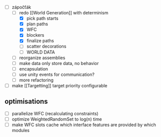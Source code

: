 - [ ] zápočťák
    - [ ] redo [[World Generation]] with determinism
        - [x] pick path starts
        - [x] plan paths
        - [x] WFC
        - [x] blockers
        - [x] finalize paths
        - [ ] scatter decorations
        - [ ] WORLD DATA
    - [ ] reorganize assemblies
    - [ ] make data only store data, no behavior
    - [ ] encapsulation
    - [ ] use unity events for communication?
    - [ ] more refactoring

- [ ] make [[Targetting]] target priority configurable

## optimisations
- [ ] parallelize WFC (recalculating constraints)
- [ ] optimize WeightedRandomSet to log(n) time
- [ ] make WFC slots cache which interface features are provided by which modules
